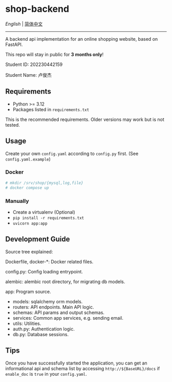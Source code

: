 # shop-backend

*English* | [简体中文](https://github.com/Jay-716/shop-backend/blob/master/README.zh-CN.md)

---

A backend api implementation for an online shopping website, based on FastAPI.

This repo will stay in public for **3 months only**!

Student ID: 202230442159

Student Name: 卢俊杰


## Requirements

 - Python >= 3.12
 - Packages listed in `requirements.txt`

This is the recommended requirements. Older versions may work but is not tested.


## Usage

Create your own `config.yaml` according to `config.py` first. (See `config.yaml.example`)

### Docker

```sh
# mkdir /srv/shop/{mysql,log,file}
# docker compose up
```

### Manually

 - Create a virtualenv (Optional)
 - `pip install -r requirements.txt`
 - `uvicorn app:app`


## Development Guide

Source tree explained:

Dockerfile, docker-\*: Docker related files.

config.py: Config loading entrypoint.

alembic: alembic root directory, for migrating db models.

app: Program source.

 - models: sqlalchemy orm models.
 - routers: API endpoints. Main API logic.
 - schemas: API params and output schemas.
 - services: Common app services, e.g. sending email.
 - utils: Utilities.
 - auth.py: Authentication logic.
 - db.py: Database sessions.


## Tips

Once you have successfully started the application, you can get an informational api and schema list by accessing `http://${BaseURL}/docs` if `enable_doc` is `true` in your `config.yaml`.



